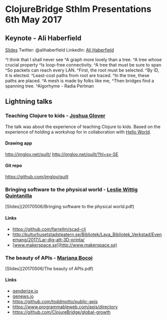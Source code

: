 # ClojureBridge Sthlm Presentations 6th May 2017

## Keynote - Ali Haberfield
[Slides](20170506/beingaprogrammer_slides.key)
Twitter: @alihaberfield
LinkedIn: [Ali Haberfield](https://www.linkedin.com/in/ali-haberfield-4b705620/)

^I think that I shall never see
^A graph more lovely than a tree.
^A tree whose crucial property
^Is loop-free connectivity.
^A tree that must be sure to span
^So packets can reach every LAN.
^First, the root must be selected.
^By ID, it is elected.
^Least-cost paths from root are traced.
^In the tree, these paths are placed.
^A mesh is made by folks like me,
^Then bridges find a spanning tree.
^Algorhyme - Radia Perlman


## Lightning talks

### Teaching Clojure to kids - [Joshua Glover](https://www.linkedin.com/in/joshglover/)
The talk was about the experience of teaching Clojure to kids. Based on the experience of holding a workshop for in collaboration with [Hello World]().
#### Drawing app
http://jmglov.net/quilt/
http://jmglov.net/quilt/?hl=sv-SE

#### Git repo
https://github.com/jmglov/quilt

### Bringing software to the physical world - [Leslie Wittig Quintanilla](https://www.linkedin.com/in/lesliewittig/)
[Slides](20170506/Bringing software to the physical world.pdf)
#### Links
* https://github.com/farrellm/scad-clj
* http://kulturhusetstadsteatern.se/Bibliotek/Lava_Bibliotek_Verkstad/Evenemang/2017/Lar-dig-att-3D-printa/
* [www.makerspace.se](http://www.makerspace.se)

### The beauty of APIs - [Mariana Bocoi](https://www.linkedin.com/in/marianabocoi/)
[Slides](20170506/The beauty of APIs.pdf)
#### Links
* [genderize.io](https://genderize.io/)
* [genews.io](http://genews.io)
* https://github.com/toddmotto/public-apis
* https://www.programmableweb.com/apis/directory
* https://github.com/ClojureBridge/global-growth
